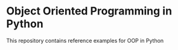 # Object Oriented Programming in Python
This repository contains reference examples for OOP in Python